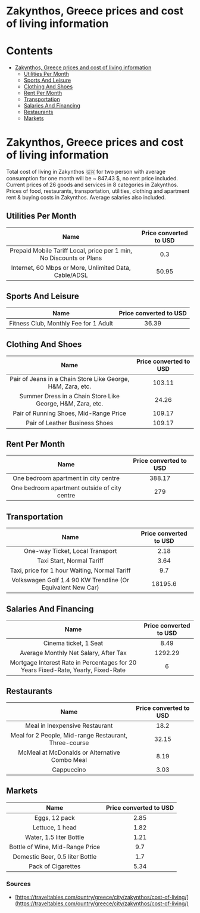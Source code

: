 
Zakynthos, Greece prices and cost of living information
=======================================================

Contents
========

* [Zakynthos, Greece prices and cost of living information](#zakynthos-greece-prices-and-cost-of-living-information)
	* [Utilities Per Month](#utilities-per-month)
	* [Sports And Leisure](#sports-and-leisure)
	* [Clothing And Shoes](#clothing-and-shoes)
	* [Rent Per Month](#rent-per-month)
	* [Transportation](#transportation)
	* [Salaries And Financing](#salaries-and-financing)
	* [Restaurants](#restaurants)
	* [Markets](#markets)

# Zakynthos, Greece prices and cost of living information


Total cost of living in Zakynthos 🇬🇷 for two person with average consumption for one month will be ~ 847.43 $, no rent 
price included. Current prices of 26 goods and services in 8 categories  in Zakynthos. Prices of food, restaurants, 
transportation, utilities, clothing and apartment rent & buying costs in Zakynthos. Average salaries also included.
## Utilities Per Month
  

|Name|Price converted to USD|
| :---: | :---: |
|Prepaid Mobile Tariff Local, price per 1 min, No Discounts or Plans|0.3|
|Internet, 60 Mbps or More, Unlimited Data, Cable/ADSL|50.95|
  

## Sports And Leisure
  

|Name|Price converted to USD|
| :---: | :---: |
|Fitness Club, Monthly Fee for 1 Adult|36.39|
  

## Clothing And Shoes
  

|Name|Price converted to USD|
| :---: | :---: |
|Pair of Jeans in a Chain Store Like George, H&M, Zara, etc.|103.11|
|Summer Dress in a Chain Store Like George, H&M, Zara, etc.|24.26|
|Pair of Running Shoes, Mid-Range Price|109.17|
|Pair of Leather Business Shoes|109.17|
  

## Rent Per Month
  

|Name|Price converted to USD|
| :---: | :---: |
|One bedroom apartment in city centre|388.17|
|One bedroom apartment outside of city centre|279|
  

## Transportation
  

|Name|Price converted to USD|
| :---: | :---: |
|One-way Ticket, Local Transport|2.18|
|Taxi Start, Normal Tariff|3.64|
|Taxi, price for 1 hour Waiting, Normal Tariff|9.7|
|Volkswagen Golf 1.4 90 KW Trendline (Or Equivalent New Car)|18195.6|
  

## Salaries And Financing
  

|Name|Price converted to USD|
| :---: | :---: |
|Cinema ticket, 1 Seat|8.49|
|Average Monthly Net Salary, After Tax|1292.29|
|Mortgage Interest Rate in Percentages for 20 Years Fixed-Rate, Yearly, Fixed-Rate|6|
  

## Restaurants
  

|Name|Price converted to USD|
| :---: | :---: |
|Meal in Inexpensive Restaurant|18.2|
|Meal for 2 People, Mid-range Restaurant, Three-course|32.15|
|McMeal at McDonalds or Alternative Combo Meal|8.19|
|Cappuccino|3.03|
  

## Markets
  

|Name|Price converted to USD|
| :---: | :---: |
|Eggs, 12 pack|2.85|
|Lettuce, 1 head|1.82|
|Water, 1.5 liter Bottle|1.21|
|Bottle of Wine, Mid-Range Price|9.7|
|Domestic Beer, 0.5 liter Bottle|1.7|
|Pack of Cigarettes|5.34|
  

### Sources

- [https://traveltables.com/ountry/greece/city/zakynthos/cost-of-living/](https://traveltables.com/ountry/greece/city/zakynthos/cost-of-living/)
